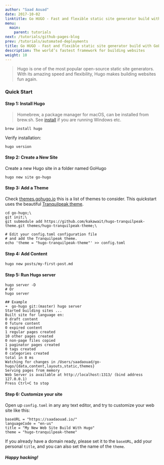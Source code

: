 ```yaml
---
author: "Saad Aouad"
date: 2017-10-02
linktitle: Go HUGO - Fast and flexible static site generator build with GoLang
menu:
  main:
    parent: tutorials
next: /tutorials/github-pages-blog
prev: /tutorials/automated-deployments
title: Go HUGO - Fast and flexible static site generator build with GoLang
description: The world’s fastest framework for building websites
weight: 10
---
```



> Hugo is one of the most popular open-source static site generators. With its amazing speed and flexibility, Hugo makes building websites fun again.

### **Quick Start**

#### **Step 1: Install Hugo**
> Homebrew, a package manager for macOS, can be installed from brew.sh. See [install](http://gohugo.io/getting-started/installing) if you are running Windows etc.

```
brew install hugo
```
Verify installation:
```
hugo version
```

#### **Step 2: Create a New Site**

Create a new Hugo site in a folder named GoHugo
```
hugo new site go-hugo
```

#### **Step 3: Add a Theme**

Check [themes.gohugo.io](https://themes.gohugo.io/) this is a list of themes to consider.
This quickstart uses the beautiful [Tranquilpeak theme](https://themes.gohugo.io/hugo-tranquilpeak-theme/).

```
cd go-hugo;\
git init;\
git submodule add https://github.com/kakawait/hugo-tranquilpeak-theme.git themes/hugo-tranquilpeak-theme;\

# Edit your config.toml configuration file
# and add the Tranquilpeak theme.
echo 'theme = "hugo-tranquilpeak-theme"' >> config.toml
```

#### **Step 4: Add Content**
```
hugo new posts/my-first-post.md
```

#### **Step 5: Run Hugo server**
```
hugo server -D
# Or 
hugo server

## Example
➜  go-hugo git:(master) hugo server        
Started building sites ...
Built site for language en:
0 draft content
0 future content
0 expired content
1 regular pages created
10 other pages created
0 non-page files copied
1 paginator pages created
0 tags created
0 categories created
total in 8 ms
Watching for changes in /Users/saadaouad/go-hugo/{data,content,layouts,static,themes}
Serving pages from memory
Web Server is available at http://localhost:1313/ (bind address 127.0.0.1)
Press Ctrl+C to stop
```

#### **Step 6: Customize your site**
Open up `config.toml` in any any text editor, and try to customize your web site like this:
```
baseURL = "https://saadaouad.io/"
languageCode = "en-us"
title = "My New Web Site Build With Hugo"
theme = "hugo-tranquilpeak-theme"
```
If you already have a domain ready, please set it to the `baseURL`, add your personal `title`, and you can also set the name of the `theme`.


##### **Happy hacking!**
